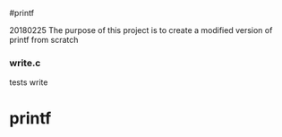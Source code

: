 #printf

20180225
The purpose of this project is to create a modified version of printf from scratch

### write.c
tests write

# printf
